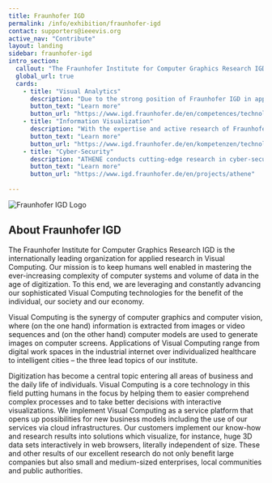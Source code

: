 ```yaml
---
title: Fraunhofer IGD
permalink: /info/exhibition/fraunhofer-igd
contact: supporters@ieeevis.org
active_nav: "Contribute"
layout: landing
sidebar: fraunhofer-igd
intro_section:
  callout: "The Fraunhofer Institute for Computer Graphics Research IGD is the internationally leading organization for applied research in Visual Computing."
  global_url: true
  cards:
    - title: "Visual Analytics"
      description: "Due to the strong position of Fraunhofer IGD in applied research on visual analytics, we can provide our customers with decisive impulses for their practice."
      button_text: "Learn more"
      button_url: "https://www.igd.fraunhofer.de/en/competences/technologies/visual-analytics"
    - title: "Information Visualization"
      description: "With the expertise and active research of Fraunhofer IGD in the field of information visualization, novel solutions can be tailored directly to the data and tasks of our customers."
      button_text: "Learn more"
      button_url: "https://www.igd.fraunhofer.de/en/kompetenzen/technologien/information-visualization"
    - title: "Cyber-Security"
      description: "ATHENE conducts cutting-edge research in cyber-security for the benefit of business, society and government and strives for academic leadership in science."
      button_text: "Learn more"
      button_url: "https://www.igd.fraunhofer.de/en/projects/athene"
    
---
```


 
![Fraunhofer IGD Logo](/year/2021/assets/supporters/igd.png)

## About Fraunhofer IGD

The Fraunhofer Institute for Computer Graphics Research IGD is the internationally leading organization for applied research in Visual Computing. Our mission is to keep humans well enabled in mastering the ever-increasing complexity of computer systems and volume of data in the age of digitization. To this end, we are leveraging and constantly advancing our sophisticated Visual Computing technologies for the benefit of the individual, our society and our economy.

Visual Computing is the synergy of computer graphics and computer vision, where (on the one hand) information is extracted from images or video sequences and (on the other hand) computer models are used to generate images on computer screens. Applications of Visual Computing range from digital work spaces in the industrial internet over individualized healthcare to intelligent cities – the three lead topics of our institute.

Digitization has become a central topic entering all areas of business and the daily life of individuals. Visual Computing is a core technology in this field putting humans in the focus by helping them to easier comprehend complex processes and to take better decisions with interactive visualizations. We implement Visual Computing as a service platform that opens up possibilities for new business models including the use of our services via cloud infrastructures. 
Our customers implement our know-how and research results into solutions which visualize, for instance, huge 3D data sets interactively in web browsers, literally independent of size. These and other results of our excellent research do not only benefit large companies but also small and medium-sized enterprises, local communities and public authorities.
